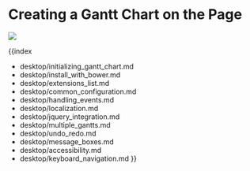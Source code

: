 Creating a Gantt Chart on the Page
==============================================================
<img src="desktop/gantt_basic.png"/>

{{index
- desktop/initializing_gantt_chart.md
- desktop/install_with_bower.md
- desktop/extensions_list.md
- desktop/common_configuration.md
- desktop/handling_events.md
- desktop/localization.md
- desktop/jquery_integration.md
- desktop/multiple_gantts.md
- desktop/undo_redo.md
- desktop/message_boxes.md
- desktop/accessibility.md
- desktop/keyboard_navigation.md
}}